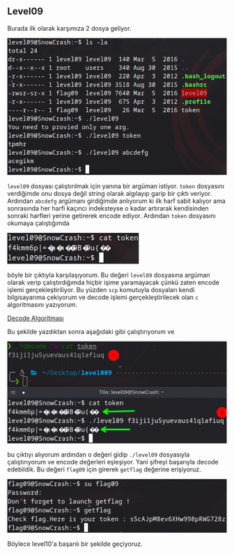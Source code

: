 ## Level09

Burada ilk olarak karşımıza 2 dosya geliyor.

![img1](./images/1.png)

`level09` dosyası çalıştırılmak için yanına bir argüman istiyor. `token` dosyasını verdiğimde onu dosya değil string olarak algılayıp garip bir çıktı veriyor. Ardından `abcdefg` argümanı girdiğimde anlıyorum ki ilk harf sabit kalıyor ama sonrasında her harfi kaçıncı indeksteyse o kadar artırarak kendisinden sonraki harfleri yerine getirerek encode ediyor. Ardından `token` dosyasını okumaya çalıştığımda

![img2](./images/2.png)

böyle bir çıktıyla karşılaşıyorum. Bu değeri `level09` dosyasına argüman olarak verip çalıştırdığımda hiçbir işime yaramayacak çünkü zaten encode işlemi gerçekleştiriliyor. Bu yüzden `scp` komutuyla dosyaları kendi bilgisayarıma çekiyorum ve decode işlemi gerçekleştirilecek olan `c` algoritmasını yazıyorum.

[Decode Algoritması](decode.c)

Bu şekilde yazdıktan sonra aşağıdaki gibi çalıştırıyorum ve

![img3](./images/3.png)

bu çıktıyı alıyorum ardından o değeri gidip `./level09` dosyasıyla çalıştırıyorum ve encode değerleri eşleşiyor. Yani şifreyi başarıyla decode edebildik. Bu değeri `flag09` için girerek `getflag` değerine erişiyoruz.

![img4](./images/4.png)

Böylece level10'a başarılı bir şekilde geçiyoruz.
